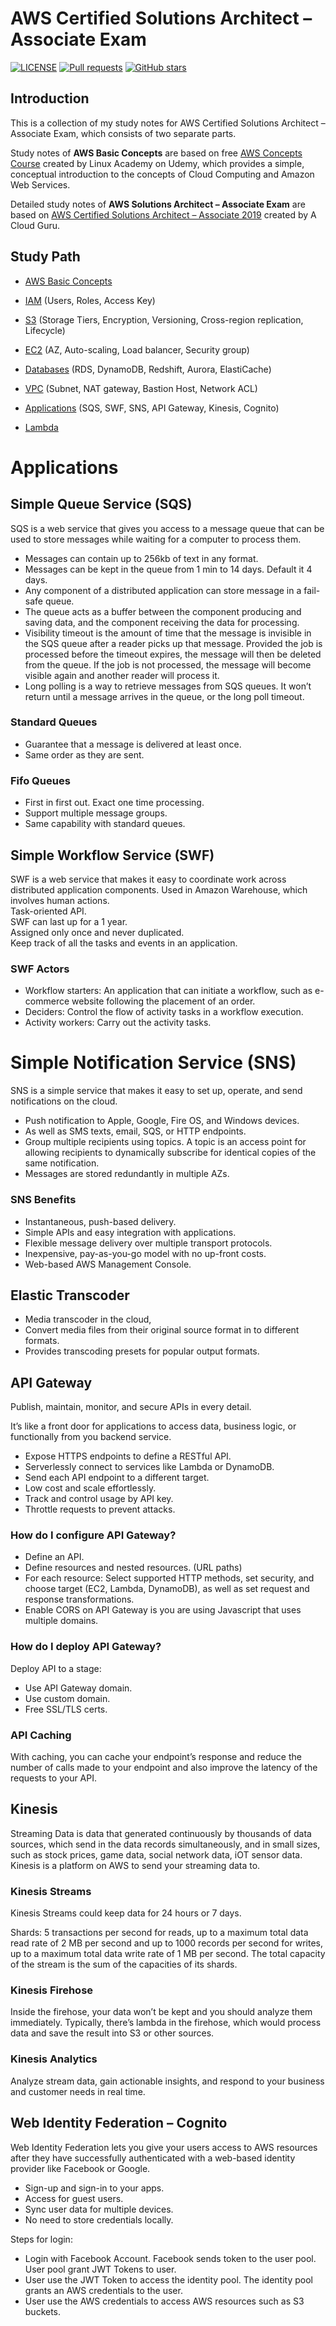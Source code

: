 # AWS Certified Solutions Architect – Associate Exam

[![LICENSE](https://img.shields.io/github/license/Siujoeng-Lau/AWS-CSA-Notes-2019.svg?style=for-the-badge)](https://github.com/Siujoeng-Lau/AWS-CSA-Notes-2019/blob/master/LICENSE)
[![Pull requests](https://img.shields.io/github/issues-pr-closed/Siujoeng-Lau/AWS-CSA-Notes-2019?style=for-the-badge)](https://github.com/Siujoeng-Lau/AWS-CSA-Notes-2019/pulls)
[![GitHub stars](https://img.shields.io/github/stars/Siujoeng-Lau/AWS-CSA-Notes-2019?style=for-the-badge)](https://github.com/Siujoeng-Lau/AWS-CSA-Notes-2019/stargazers)

## Introduction

This is a collection of my study notes for AWS Certified Solutions Architect – Associate Exam, which consists of two separate parts.

Study notes of **AWS Basic Concepts** are based on free [AWS Concepts Course](https://www.udemy.com/course/aws-concepts/) created by Linux Academy on Udemy, which provides a simple, conceptual introduction to the concepts of Cloud Computing and Amazon Web Services.

Detailed study notes of **AWS Solutions Architect – Associate Exam** are based on [AWS Certified Solutions Architect – Associate 2019](https://www.udemy.com/course/aws-certified-solutions-architect-associate/) created by A Cloud Guru.

## Study Path

*   [AWS Basic Concepts](https://github.com/Siujoeng-Lau/AWS-CSA-Notes-2019/blob/master/Study%20Notes/Basic%20Concepts.md)

*   [IAM](https://github.com/Siujoeng-Lau/AWS-CSA-Notes-2019/blob/master/Study%20Notes/IAM.md) (Users, Roles, Access Key)

*   [S3](https://github.com/Siujoeng-Lau/AWS-CSA-Notes-2019/blob/master/Study%20Notes/S3.md) (Storage Tiers, Encryption, Versioning, Cross-region replication, Lifecycle)

*   [EC2](https://github.com/Siujoeng-Lau/AWS-CSA-Notes-2019/blob/master/Study%20Notes/EC2.md) (AZ, Auto-scaling, Load balancer, Security group)

*   [Databases](https://github.com/Siujoeng-Lau/AWS-CSA-Notes-2019/blob/master/Study%20Notes/Databases.md) (RDS, DynamoDB, Redshift, Aurora, ElastiCache)

*   [VPC](https://github.com/Siujoeng-Lau/AWS-CSA-Notes-2019/blob/master/Study%20Notes/VPC.md) (Subnet, NAT gateway, Bastion Host, Network ACL)

*   [Applications](https://github.com/Siujoeng-Lau/AWS-CSA-Notes-2019/blob/master/Study%20Notes/Applications.md) (SQS, SWF, SNS, API Gateway, Kinesis, Cognito)

*   [Lambda](https://github.com/Siujoeng-Lau/AWS-CSA-Notes-2019/blob/master/Study%20Notes/Lambda.md)




# Applications

## Simple Queue Service (SQS)

SQS is a web service that gives you access to a message queue that can be used to store messages while waiting for a computer to process them.

*   Messages can contain up to 256kb of text in any format.
*   Messages can be kept in the queue from 1 min to 14 days. Default it 4 days.
*   Any component of a distributed application can store message in a fail-safe queue.
*   The queue acts as a buffer between the component producing and saving data, and the component receiving the data for processing.
*   Visibility timeout is the amount of time that the message is invisible in the SQS queue after a reader picks up that message. Provided the job is processed before the timeout expires, the message will then be deleted from the queue. If the job is not processed, the message will become visible again and another reader will process it.
*   Long polling is a way to retrieve messages from SQS queues. It won’t return until a message arrives in the queue, or the long poll timeout. 

### Standard Queues

*   Guarantee that a message is delivered at least once. 
*   Same order as they are sent.

### Fifo Queues

*   First in first out. Exact one time processing. 
*   Support multiple message groups. 
*   Same capability with standard queues.

## Simple Workflow Service (SWF)

SWF is a web service that makes it easy to coordinate work across distributed application components. Used in Amazon Warehouse, which involves human actions.  
Task-oriented API.  
SWF can last up for a 1 year.  
Assigned only once and never duplicated.  
Keep track of all the tasks and events in an application.

### SWF Actors

*   Workflow starters: An application that can initiate a workflow, such as e-commerce website following the placement of an order.
*   Deciders: Control the flow of activity tasks in a workflow execution.
*   Activity workers: Carry out the activity tasks.

# Simple Notification Service (SNS)

SNS is a simple service that makes it easy to set up, operate, and send notifications on the cloud.

*   Push notification to Apple, Google, Fire OS, and Windows devices.
*   As well as SMS texts, email, SQS, or HTTP endpoints.
*   Group multiple recipients using topics. A topic is an access point for allowing recipients to dynamically subscribe for identical copies of the same notification.
*   Messages are stored redundantly in multiple AZs.

### SNS Benefits

*   Instantaneous, push-based delivery.
*   Simple APIs and easy integration with applications.
*   Flexible message delivery over multiple transport protocols.
*   Inexpensive, pay-as-you-go model with no up-front costs.
*   Web-based AWS Management Console.

## Elastic Transcoder

*   Media transcoder in the cloud,
*   Convert media files from their original source format in to different formats.
*   Provides transcoding presets for popular output formats.

## API Gateway

Publish, maintain, monitor, and secure APIs in every detail.

It’s like a front door for applications to access data, business logic, or functionally from you backend service.

*   Expose HTTPS endpoints to define a RESTful API.
*   Serverlessly connect to services like Lambda or DynamoDB.
*   Send each API endpoint to a different target.
*   Low cost and scale effortlessly.
*   Track and control usage by API key.
*   Throttle requests to prevent attacks.

### How do I configure API Gateway?

*   Define an API.
*   Define resources and nested resources. (URL paths)
*   For each resource: Select supported HTTP methods, set security, and choose target (EC2, Lambda, DynamoDB), as well as set request and response transformations.
*   Enable CORS on API Gateway is you are using Javascript that uses multiple domains.

### How do I deploy API Gateway?

Deploy API to a stage:

*   Use API Gateway domain.
*   Use custom domain.
*   Free SSL/TLS certs.

### API Caching

With caching, you can cache your endpoint’s response and reduce the number of calls made to your endpoint and also improve the latency of the requests to your API.

## Kinesis

Streaming Data is data that generated continuously by thousands of data sources, which send in the data records simultaneously, and in small sizes, such as stock prices, game data, social network data, iOT sensor data. Kinesis is a platform on AWS to send your streaming data to.

### Kinesis Streams

Kinesis Streams could keep data for 24 hours or 7 days.

Shards: 5 transactions per second for reads, up to a maximum total data read rate of 2 MB per second and up to 1000 records per second for writes, up to a maximum total data write rate of 1 MB per second. The total capacity of the stream is the sum of the capacities of its shards.

### Kinesis Firehose

Inside the firehose, your data won’t be kept and you should analyze them immediately. Typically, there’s lambda in the firehose, which would process data and save the result into S3 or other sources.

### Kinesis Analytics

Analyze stream data, gain actionable insights, and respond to your business and customer needs in real time.

## Web Identity Federation – Cognito

Web Identity Federation lets you give your users access to AWS resources after they have successfully authenticated with a web-based identity provider like Facebook or Google.

*   Sign-up and sign-in to your apps.
*   Access for guest users.
*   Sync user data for multiple devices.
*   No need to store credentials locally.

Steps for login:

*   Login with Facebook Account. Facebook sends token to the user pool. User pool grant JWT Tokens to user.
*   User use the JWT Token to access the identity pool. The identity pool grants an AWS credentials to the user.
*   User use the AWS credentials to access AWS resources such as S3 buckets.
